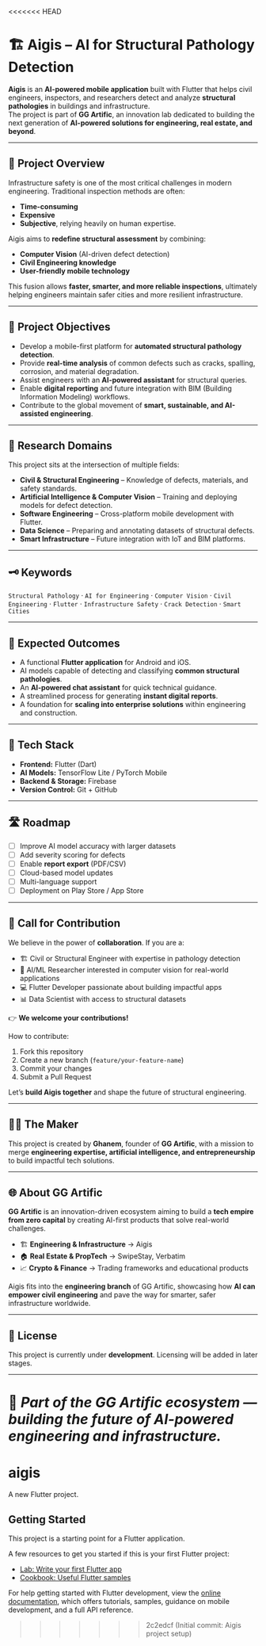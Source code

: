 <<<<<<< HEAD
# 🏗️ Aigis – AI for Structural Pathology Detection

**Aigis** is an **AI-powered mobile application** built with Flutter that helps civil engineers, inspectors, and researchers detect and analyze **structural pathologies** in buildings and infrastructure.  
The project is part of **GG Artific**, an innovation lab dedicated to building the next generation of **AI-powered solutions for engineering, real estate, and beyond**.

---

## 📖 Project Overview
Infrastructure safety is one of the most critical challenges in modern engineering. Traditional inspection methods are often:
- **Time-consuming**
- **Expensive**
- **Subjective**, relying heavily on human expertise.

Aigis aims to **redefine structural assessment** by combining:
- **Computer Vision** (AI-driven defect detection)  
- **Civil Engineering knowledge**  
- **User-friendly mobile technology**  

This fusion allows **faster, smarter, and more reliable inspections**, ultimately helping engineers maintain safer cities and more resilient infrastructure.

---

## 🎯 Project Objectives
- Develop a mobile-first platform for **automated structural pathology detection**.  
- Provide **real-time analysis** of common defects such as cracks, spalling, corrosion, and material degradation.  
- Assist engineers with an **AI-powered assistant** for structural queries.  
- Enable **digital reporting** and future integration with BIM (Building Information Modeling) workflows.  
- Contribute to the global movement of **smart, sustainable, and AI-assisted engineering**.

---

## 🔬 Research Domains
This project sits at the intersection of multiple fields:  
- **Civil & Structural Engineering** – Knowledge of defects, materials, and safety standards.  
- **Artificial Intelligence & Computer Vision** – Training and deploying models for defect detection.  
- **Software Engineering** – Cross-platform mobile development with Flutter.  
- **Data Science** – Preparing and annotating datasets of structural defects.  
- **Smart Infrastructure** – Future integration with IoT and BIM platforms.  

---

## 🗝️ Keywords
`Structural Pathology` · `AI for Engineering` · `Computer Vision` · `Civil Engineering` · `Flutter` · `Infrastructure Safety` · `Crack Detection` · `Smart Cities`  

---

## 📌 Expected Outcomes
- A functional **Flutter application** for Android and iOS.  
- AI models capable of detecting and classifying **common structural pathologies**.  
- An **AI-powered chat assistant** for quick technical guidance.  
- A streamlined process for generating **instant digital reports**.  
- A foundation for **scaling into enterprise solutions** within engineering and construction.  

---

## 📂 Tech Stack
- **Frontend:** Flutter (Dart)  
- **AI Models:** TensorFlow Lite / PyTorch Mobile  
- **Backend & Storage:** Firebase  
- **Version Control:** Git + GitHub  

---

## 🛣️ Roadmap
- [ ] Improve AI model accuracy with larger datasets  
- [ ] Add severity scoring for defects  
- [ ] Enable **report export** (PDF/CSV)  
- [ ] Cloud-based model updates  
- [ ] Multi-language support  
- [ ] Deployment on Play Store / App Store  

---

## 📢 Call for Contribution
We believe in the power of **collaboration**. If you are a:  
- 🏗️ Civil or Structural Engineer with expertise in pathology detection  
- 🤖 AI/ML Researcher interested in computer vision for real-world applications  
- 💻 Flutter Developer passionate about building impactful apps  
- 📊 Data Scientist with access to structural datasets  

👉 **We welcome your contributions!**  

How to contribute:  
1. Fork this repository  
2. Create a new branch (`feature/your-feature-name`)  
3. Commit your changes  
4. Submit a Pull Request  

Let’s **build Aigis together** and shape the future of structural engineering.  

---

## 🧑‍💻 The Maker
This project is created by **Ghanem**, founder of **GG Artific**, with a mission to merge **engineering expertise, artificial intelligence, and entrepreneurship** to build impactful tech solutions.  

---

## 🌐 About GG Artific
**GG Artific** is an innovation-driven ecosystem aiming to build a **tech empire from zero capital** by creating AI-first products that solve real-world challenges.  
- 🏗️ **Engineering & Infrastructure** → Aigis  
- 🏠 **Real Estate & PropTech** → SwipeStay, Verbatim  
- 📈 **Crypto & Finance** → Trading frameworks and educational products  

Aigis fits into the **engineering branch** of GG Artific, showcasing how **AI can empower civil engineering** and pave the way for smarter, safer infrastructure worldwide.  

---

## 📜 License
This project is currently under **development**. Licensing will be added in later stages.  

---

🚀 *Part of the **GG Artific** ecosystem — building the future of AI-powered engineering and infrastructure.*
=======
# aigis

A new Flutter project.

## Getting Started

This project is a starting point for a Flutter application.

A few resources to get you started if this is your first Flutter project:

- [Lab: Write your first Flutter app](https://docs.flutter.dev/get-started/codelab)
- [Cookbook: Useful Flutter samples](https://docs.flutter.dev/cookbook)

For help getting started with Flutter development, view the
[online documentation](https://docs.flutter.dev/), which offers tutorials,
samples, guidance on mobile development, and a full API reference.
>>>>>>> 2c2edcf (Initial commit: Aigis project setup)
